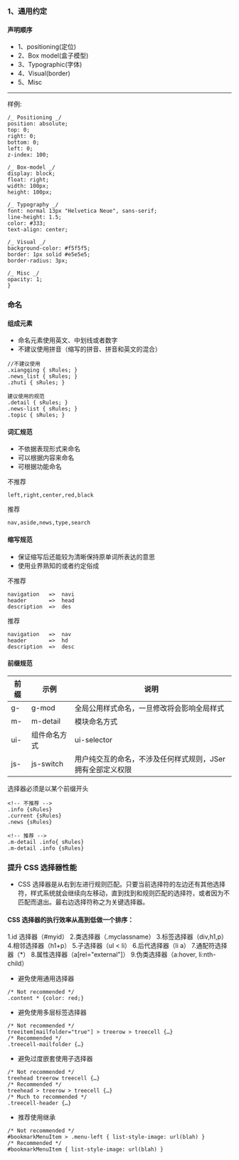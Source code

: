 ### 1、通用约定

#### 声明顺序

- 1、positioning(定位)
- 2、Box model(盒子模型)
- 3、Typographic(字体)
- 4、Visual(border)
- 5、Misc

---

样例:

```.declaration-order {
/_ Positioning _/
position: absolute;
top: 0;
right: 0;
bottom: 0;
left: 0;
z-index: 100;

/_ Box-model _/
display: block;
float: right;
width: 100px;
height: 100px;

/_ Typography _/
font: normal 13px "Helvetica Neue", sans-serif;
line-height: 1.5;
color: #333;
text-align: center;

/_ Visual _/
background-color: #f5f5f5;
border: 1px solid #e5e5e5;
border-radius: 3px;

/_ Misc _/
opacity: 1;
}
```

### 命名

#### 组成元素

- 命名元素使用英文、中划线或者数字
- 不建议使用拼音（缩写的拼音、拼音和英文的混合）

```
//不建议使用
.xiangqing { sRules; }
.news_list { sRules; }
.zhuti { sRules; }
```

```
建议使用的规范
.detail { sRules; }
.news-list { sRules; }
.topic { sRules; }
```

#### 词汇规范

- 不依据表现形式来命名
- 可以根据内容来命名
- 可根据功能命名

不推荐

```
left,right,center,red,black

```

推荐

```
nav,aside,news,type,search
```

#### 缩写规范

- 保证缩写后还能较为清晰保持原单词所表达的意思
- 使用业界熟知的或者约定俗成

不推荐

```
navigation   =>  navi
header       =>  head
description  =>  des
```

推荐

```
navigation   =>  nav
header       =>  hd
description  =>  desc
```

#### 前缀规范

| 前缀 | 示例         | 说明                                                        |
| ---- | ------------ | ----------------------------------------------------------- |
| g-   | g-mod        | 全局公用样式命名，一旦修改将会影响全局样式                  |
| m-   | m-detail     | 模块命名方式                                                |
| ui-  | 组件命名方式 | ui-selector                                                 |
| js-  | js-switch    | 用户纯交互的命名，不涉及任何样式规则，JSer 拥有全部定义权限 |

选择器必须是以某个前缀开头

```
<!-- 不推荐 -->
.info {sRules}
.current {sRules}
.news {sRules}
```

```
<!-- 推荐 -->
.m-detail .info{ sRules}
.m-detail .info {sRules}
```

### 提升 CSS 选择器性能

- CSS 选择器是从右到左进行规则匹配。只要当前选择符的左边还有其他选择符，样式系统就会继续向左移动，直到找到和规则匹配的选择符，或者因为不匹配而退出。最右边选择符称之为关键选择器。

#### CSS 选择器的执行效率从高到低做一个排序：

1.id 选择器（#myid） 2.类选择器（.myclassname） 3.标签选择器（div,h1,p） 4.相邻选择器（h1+p） 5.子选择器（ul < li） 6.后代选择器（li a） 7.通配符选择器（\*） 8.属性选择器（a[rel="external"]） 9.伪类选择器（a:hover, li:nth-child）

- 避免使用通用选择器

```
/* Not recommended */
.content * {color: red;}
```

- 避免使用多层标签选择器

```
/* Not recommended */
treeitem[mailfolder="true"] > treerow > treecell {…}
/* Recommended */
.treecell-mailfolder {…}
```

- 避免过度嵌套使用子选择器

```
/* Not recommended */
treehead treerow treecell {…}
/* Recommended */
treehead > treerow > treecell {…}
/* Much to recommended */
.treecell-header {…}
```

- 推荐使用继承

```
/* Not recommended */
#bookmarkMenuItem > .menu-left { list-style-image: url(blah) }
/* Recommended */
#bookmarkMenuItem { list-style-image: url(blah) }
```
